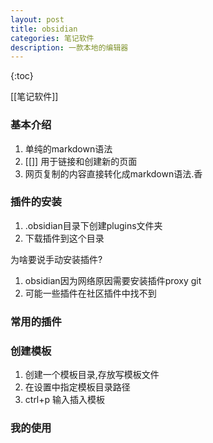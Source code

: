 ```yaml
---
layout: post
title: obsidian
categories: 笔记软件
description: 一款本地的编辑器
---
```


{:toc}

[[笔记软件]]

### 基本介绍

1. 单纯的markdown语法
2.   \[\[\]\] 用于链接和创建新的页面
3. 网页复制的内容直接转化成markdown语法.香

 

### 插件的安装
1. .obsidian目录下创建plugins文件夹
2. 下载插件到这个目录

为啥要说手动安装插件?
1. obsidian因为网络原因需要安装插件proxy git 
2. 可能一些插件在社区插件中找不到


### 常用的插件

### 创建模板
1. 创建一个模板目录,存放写模板文件
2. 在设置中指定模板目录路径
3. ctrl+p 输入插入模板

### 我的使用



